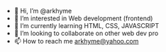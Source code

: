 - 👋 Hi, I’m @arkhyme
- 👀 I’m interested in Web development (frontend)
- 🌱 I’m currently learning HTML, CSS, JAVASCRIPT
- 💞️ I’m looking to collaborate on other web dev pro
- 📫 How to reach me arkhyme@yahoo.com

<!---
arkhyme/arkhyme is a ✨ special ✨ repository because its `README.md` (this file) appears on your GitHub profile.
You can click the Preview link to take a look at your changes.
--->
